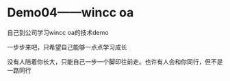 # Demo04——wincc oa
自己到公司学习wincc oa的技术demo

一步步来吧，只希望自己能够一点点学习成长

没有人陪着你长大，只能自己一步一个脚印往前走。也许有人会和你同行，但不是一路同行